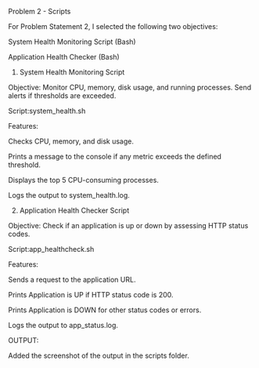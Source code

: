 Problem 2 - Scripts

For Problem Statement 2, I selected the following two objectives:

System Health Monitoring Script (Bash)

Application Health Checker (Bash)

1. System Health Monitoring Script

Objective: Monitor CPU, memory, disk usage, and running processes. Send alerts if thresholds are exceeded.

Script:system_health.sh

Features:

Checks CPU, memory, and disk usage.

Prints a message to the console if any metric exceeds the defined threshold.

Displays the top 5 CPU-consuming processes.

Logs the output to system_health.log.

2. Application Health Checker Script

Objective: Check if an application is up or down by assessing HTTP status codes.

Script:app_healthcheck.sh

Features:

Sends a request to the application URL.

Prints Application is UP if HTTP status code is 200.

Prints Application is DOWN for other status codes or errors.

Logs the output to app_status.log.

OUTPUT:

Added the screenshot of the output in the scripts folder.
